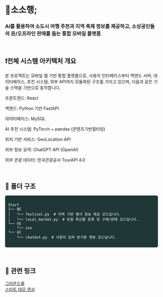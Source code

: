 # 🚊소소행;
### AI를 활용하여 소도시 여행 추천과 지역 축제 정보를 제공하고, 소상공인들의 온/오프라인 판매를 돕는 통합 모바일 플랫폼

<br>

## ❗️전체 시스템 아키텍처 개요
본 프로젝트는 모바일 웹 기반 통합 플랫폼으로, 사용자 인터페이스부터 백엔드 서버, 데이터베이스, 추천 시스템, 외부 API까지 모듈화된 구조를 가지고 있으며, 다음과 같은 기술 스택을 기반으로 동작합니다.

프론트엔드: React

백엔드: Python 기반 FastAPI

데이터베이스: MySQL

AI 추천 시스템: PyTorch + pandas (콘텐츠기반필터링)

위치 기반 서비스: GeoLocation API

외부 정보 요약: ChatGPT API (OpenAI)

외부 관광 데이터: 한국관광공사 TourAPI 4.0

<br>

## 📁 폴더 구조

<pre style="background-color: #1F3737; padding: 10px; border-radius: 5px; color: #ffffff;">
<code>
Start
├── BE
│   └── festival.py  # 지역 기반 행사 정보 제공 코드입니다.
│   └── local_market.py  # 로컬 특산물 등록 및 구매/판매 코드입니다.
└── FE
    └── xxx
└── AI
    └── chatbot.py  # 사용자 입력 받기용 챗봇 코드입니다.
</code>
</pre>

<br>

## 🔗 관련 링크

[그라운드룰](https://github.com/CAPSTONEEEEE/NaegaGreen/blob/main/GroundRule.MD) <br>
[스타트 데모 영상](...)
